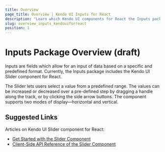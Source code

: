 ```yaml
---
title: Overview
page_title: Overview | Kendo UI Inputs for React
description: "Learn which Kendo UI components for React the Inputs package delivers."
slug: overview_inputs_kendouiforreact
position: 1
---
```


# Inputs Package Overview (draft)

Inputs are fields which allow for an input of data based on a specific and predefined format. Currently, the Inputs package includes the Kendo UI Slider component for React.

The Slider lets users select a value from a predefined range. The values can be increased or decreased over a pre-defined step by dragging a handle along the track, or by clicking the side arrow buttons. The component supports two modes of display&mdash;horizontal and vertical.

## Suggested Links

Articles on Kendo UI Slider component for React:

* [Get Started with the Slider Component](https://github.com/telerik/kendo-react-inputs/blob/master/docs/slider/overview.md)
* [Client-Side API Reference of the Slider Component](https://github.com/telerik/kendo-react-inputs/blob/master/docs/slider/api.md)
